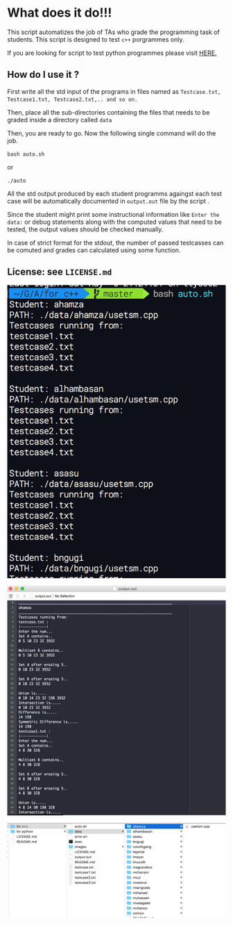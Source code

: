 What does it do!!!
=======================
This script automatizes the job of TAs who grade the programming task of students.
This script is designed to test `c++` porgrammes only. 

If you are looking for script to test python programmes please visit  [HERE.](https://github.com/aerolalit/Auto-Testing/tree/master/for%20python)



How do I use it ?
--------------------

First write all the std input of the programs in files named as `Testcase.txt, Testcase1.txt, Testcase2.txt,.. and so on.`

Then, place all the sub-directories containing the files that needs to be graded inside a directory called `data`

Then, you are ready to go. Now the following single command will do the job.

	bash auto.sh
or 
    
    ./auto

All the std output produced by each student programms againgst each test case will be automatically documented in `output.out` file by the script .

Since the student might print some instructional information like `Enter the data:` or debug statements along with the computed values that need to be tested, the output values should be checked manually. 

In case of strict format for the stdout, the number of passed testcasses can be comuted and grades can calculated using some function.

License: see `LICENSE.md`
---------------------------------

![alt text](https://github.com/aerolalit/Auto-Testing/blob/master/for%20c++/images/script%20running.png)


![alt text](https://github.com/aerolalit/Auto-Testing/blob/master/for%20c++/images/output.png)

![alt text](https://github.com/aerolalit/Auto-Testing/blob/master/for%20c%2B%2B/images/file%20structure.png)
